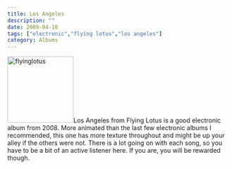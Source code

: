 ```yaml
---
title: Los Angeles
description: ""
date: 2009-04-10
tags: ["electronic","flying lotus","los angeles"]
category: Albums
---
```



<p><img class="alignleft size-full wp-image-862" title="flyinglotus" src="https://web.archive.org/web/20131211102330im_/http://mytungsten.net/wp-content//uploads/2009/05/flyinglotus.jpg" alt="flyinglotus" width="150" height="150">Los Angeles from Flying Lotus is a good electronic album from 2008. More animated than the last few electronic albums I recommended, this one has more texture throughout and might be up your alley if the others were not. There is a lot going on with each song, so you have to be a bit of an active listener here. If you are, you will be rewarded though.</p>
